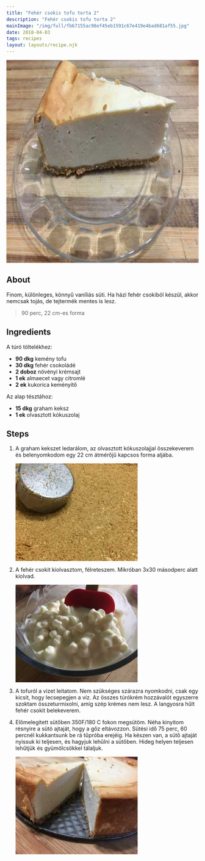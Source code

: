 ```yaml
---
title: "Fehér csokis tofu torta 2"
description: "Fehér csokis tofu torta 2"
mainImage: "/img/full/fb67155ac98ef45eb1591c67e419e4bad681af55.jpg"
date: 2018-04-03
tags: recipes
layout: layouts/recipe.njk
---
```

                            
<p align="center"><a href="https://cookpad.com/hu/receptek/4648644-feher-csokis-tofu-torta-2" rel="Recipe source page"><img width="751" height="532" src="/img/full/fb67155ac98ef45eb1591c67e419e4bad681af55.jpg"/></a></p>

## About
<p class="mb-sm">Finom, különleges, könnyű vaníliás süti. Ha házi fehér csokiból készül, akkor nemcsak tojás, de  tejtermék mentes is lesz. </p>

> 90 perc, 22 cm-es forma 

## Ingredients

A túró töltelékhez:
* **90 dkg** kemény tofu
* **30 dkg** fehér csokoládé
* **2 doboz** növényi krémsajt
* **1 ek** almaecet vagy citromlé
* **2 ek** kukorica keményítő

Az alap tésztához:
* **15 dkg** graham keksz
* **1 ek** olvasztott kókuszolaj

## Steps

1. A graham kekszet ledarálom, az olvasztott kókuszolajjal összekeverem és belenyomkodom egy 22 cm átmérőjű kapcsos forma aljába.
 
    <p><img width="320" height="256" align="left" src="/img/full/3fc6a612f7978fe9f8a76d5debe3f100113a3399.jpg"/></p><div style="clear: both"/>

2. A fehér csokit kiolvasztom, félreteszem. Mikróban 3x30 másodperc alatt kiolvad.
 
    <p><img width="320" height="256" align="left" src="/img/full/b2b90bc4db59a696cb4bb962686a8c8cc275d3d4.jpg"/></p><div style="clear: both"/>

3. A tofuról a vizet leitatom. Nem szükséges szárazra nyomkodni, csak egy kicsit, hogy lecsepegjen a víz. Az összes túrókrém hozzávalót egyszerre szoktam összeturmixolni, amíg szép krémes nem lesz. A langyosra hűlt fehér csokit belekeverem.
 
    <div style="clear: both"/>

4. Előmelegített sütőben 350F/180 C fokon megsütöm. Néha kinyitom résnyire a sütö ajtaját, hogy a gőz eltávozzon. Sütési idő 75 perc, 60 percnél kukkantsunk be rá tűpróba erejéig. Ha készen van, a sütő ajtaját nyissuk ki teljesen, és hagyjuk lehűlni a sütőben. Hideg helyen teljesen lehűtjük és gyümölcsökkel tálaljuk.
 
    <p><img width="320" height="256" align="left" src="/img/full/7ab8469391865a4f62ef9a15adefea820937875c.jpg"/></p><div style="clear: both"/>

